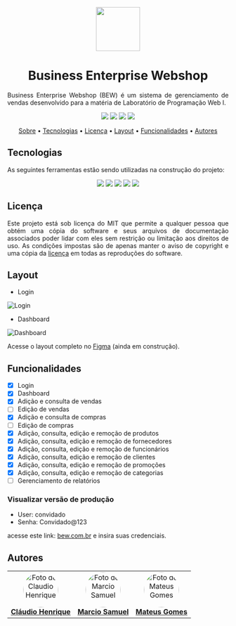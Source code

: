 <p align="center" id="sobre"><img src="./public/img/logo.svg" width="100px"></p>

<h1 align="center">Business Enterprise Webshop</h1>

<p align="justify">Business Enterprise Webshop (BEW) é um sistema de gerenciamento de vendas desenvolvido para a matéria de Laboratório de Programação Web I.</p>

<p align="center">
  <img src="https://img.shields.io/badge/MIT-19BF72?style=flat-square&label=License&Color=white&labelColor=0D1117" />
  <img src="https://img.shields.io/github/repo-size/projetoscms/bew?color=19BF72&label=Repo%20Size&style=flat-square&labelColor=0D1117" />
  <img src="https://img.shields.io/github/last-commit/projetoscms/bew?color=19BF72&label=Last%20Commit&style=flat-square&labelColor=0D1117" />
  <img src="https://img.shields.io/badge/Development-19BF72?style=flat-square&label=Status&Color=white&labelColor=0D1117" />
</p>
  
<p align="center">
  <a href="#sobre">Sobre</a> •
  <a href="#tecnologias">Tecnologias</a> •
  <a href="#licenca">Licença</a> •
  <a href="#layout">Layout</a> •
  <a href="#funcionalidades">Funcionalidades</a> •
  <a href="#autores">Autores</a>
</p>

<h2 id="tecnologias">Tecnologias</h2>

As seguintes ferramentas estão sendo utilizadas na construção do projeto:

<p align="center">
  <img src="https://img.shields.io/badge/html%205-0D1117?style=for-the-badge&logo=html5&logoColor=white&labelColor=E34F26" />
  <img src="https://img.shields.io/badge/css%203-0D1117?style=for-the-badge&logo=css3&logoColor=white&labelColor=1572B6" />
  <img src="https://img.shields.io/badge/-JavaScript-0D1117?style=for-the-badge&logo=javascript&logoColor=white&labelColor=F7DF1E" />

  <img src="https://img.shields.io/badge/-php-0D1117?style=for-the-badge&logo=php&logoColor=white&labelColor=777BB4" />
  <img src="https://img.shields.io/badge/-mariadb-0D1117?style=for-the-badge&logo=mariadb&logoColor=white&labelColor=003545" />
</p>

<h2 id="licenca">Licença</h2>

<p  align="justify">
Este projeto está sob licença do MIT que permite a qualquer pessoa que obtém uma cópia do software e seus arquivos de documentação associados poder lidar com eles sem restrição ou limitação aos direitos de uso. As condições impostas são de apenas manter o aviso de copyright e uma cópia da <a href="https://github.com/ProjetosCMS/BEW/blob/main/LICENSE">licença</a> em todas as reproduções do software.
</p>

<h2 id="layout">Layout</h2>

- Login

![Login](./layouts/Login%20-%20Bew%20-%20Desktop.png)

- Dashboard

![Dashboard](./layouts/Dashboard%20Menu%20open-%20Bew%20-%20Desktop.jpeg)

Acesse o layout completo no [Figma](https://www.figma.com/file/VLJiXLRJlLLLioYwbZtI95/BEW?node-id=0%3A1) (ainda em construção).

<h2 id="funcionalidades">Funcionalidades</h2>

- [X] Login
- [X] Dashboard
- [X] Adição e consulta de vendas
- [ ] Edição de vendas
- [x] Adição e consulta de compras
- [ ] Edição de compras
- [X] Adição, consulta, edição e remoção de produtos
- [X] Adição, consulta, edição e remoção de fornecedores
- [X] Adição, consulta, edição e remoção de funcionários
- [X] Adição, consulta, edição e remoção de clientes
- [x] Adição, consulta, edição e remoção de promoções
- [X] Adição, consulta, edição e remoção de categorias
- [ ] Gerenciamento de relatórios

<h3>Visualizar versão de produção</h3>

- User: convidado
- Senha: Convidado@123

acesse este link: [bew.com.br](http://bew-web.herokuapp.com/login) e insira suas credenciais.

<h2 id="autores">Autores</h2>

<table align="center">
    <tr>
        <td align="center">
            <a href="https://github.com/claudiohenriquefds">
                <img style="border-radius: 50%;" src="https://avatars1.githubusercontent.com/u/30199497?s=460&u=a65a0f3e95ff009525d39a7052587688acd0f9c5&v=4" width="80px;" alt="Foto de Claudio Henrique"/>
                <br/>
                <b>Cláudio Henrique</b>
            </a>
        </td>
        <td align="center">
            <a href="https://github.com/marciosamuel">
                <img style="border-radius: 50%;" src="https://avatars1.githubusercontent.com/u/43766556?s=460&u=4a926825a618818d6fd7286f5f15263ad2e262e8&v=4" width="80px;" alt="Foto de Marcio Samuel"/>
                <br/>
                <b>Marcio Samuel</b>
            </a>
        </td>
        <td align="center">
            <a href="https://github.com/mateusgs29">
                <img style="border-radius: 50%;" src="https://avatars1.githubusercontent.com/u/61122185?s=400&u=504f4f4941876750ecff1c52af688755de736105&v=4" width="80px;" alt="Foto de Mateus Gomes"/>
                <br/>
                <b>Mateus Gomes</b>
            </a>
        </td>
    </tr>
</table>
